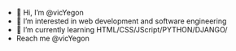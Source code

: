 - 👋 Hi, I’m @vicYegon
- 👀 I’m interested in web development and software engineering
- 🌱 I’m currently learning HTML/CSS/JScript/PYTHON/DJANGO/
- Reach me @vicYegon 

<!---
vicYegon/vicYegon is a ✨ special ✨ repository because its `README.md` (this file) appears on your GitHub profile.
You can click the Preview link to take a look at your changes.
--->
